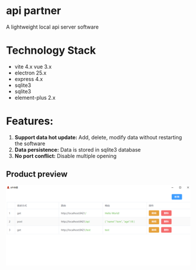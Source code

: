 # api partner
A lightweight local api server software


# Technology Stack
- vite 4.x vue 3.x
- electron 25.x
- express 4.x
- sqlite3
- sqlite3
- element-plus 2.x

# Features:
1. **Support data hot update:** Add, delete, modify data without restarting the software
2. **Data persistence:** Data is stored in sqlite3 database
3. **No port conflict:** Disable multiple opening

## Product preview
![Product preview](preview.png)
